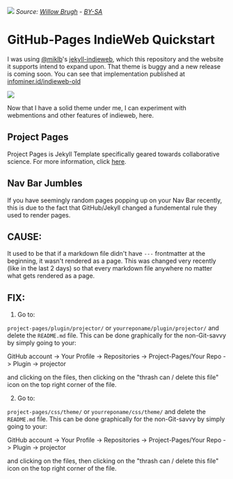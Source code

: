 ![](imgs/indieweb-willow-brugh.jpg)
*Source: [Willow Brugh](https://www.flickr.com/photos/willowbl00/13199772894) - [BY-SA](https://creativecommons.org/licenses/by-sa/2.0/)*

# GitHub-Pages IndieWeb Quickstart

I was using [@miklb](https://github.com/miklb)'s [jekyll-indieweb](https://github.com/miklb/jekyll-indieweb), which this repository and the website it supports intend to expand upon. That theme is buggy and a new release is coming soon. You can see that implementation published at [infominer.id/indieweb-old](https://infominer.id/indieweb-old)


[![](https://imgur.com/LrC8gO8.png)](https://github.com/miklb/jekyll-indieweb/pull/25#issuecomment-494123723)


Now that I have a solid theme under me, I can experiment with webmentions and other features of indieweb, here. 

## Project Pages

Project Pages is Jekyll Template specifically geared towards collaborative science. For more information, click [here](https://github.com/projectpages/project-pages/wiki/).

## Nav Bar Jumbles

If you have seemingly random pages popping up on your Nav Bar recently, this is due to the fact that GitHub/Jekyll changed a fundemental rule they used to render pages. 

## CAUSE:
It used to be that if a markdown file didn't have `---` frontmatter at the beginning, it wasn't rendered as a page. This was changed very recently (like in the last 2 days) so that every markdown file anywhere no matter what gets rendered as a page.  

## FIX:

1) Go to:

`project-pages/plugin/projector/` or `yourreponame/plugin/projector/` and delete the `README.md` file. This can be done graphically for the non-Git-savvy by simply going to your:

GitHub account -> Your Profile -> Repositories -> Project-Pages/Your Repo -> Plugin -> projector 

and clicking on the files, then clicking on the "thrash can / delete this file" icon on the top right corner of the file.

2) Go to:

`project-pages/css/theme/` or `yourreponame/css/theme/` and delete the `README.md` file. This can be done graphically for the non-Git-savvy by simply going to your:

GitHub account -> Your Profile -> Repositories -> Project-Pages/Your Repo -> Plugin -> projector 

and clicking on the files, then clicking on the "thrash can / delete this file" icon on the top right corner of the file.
